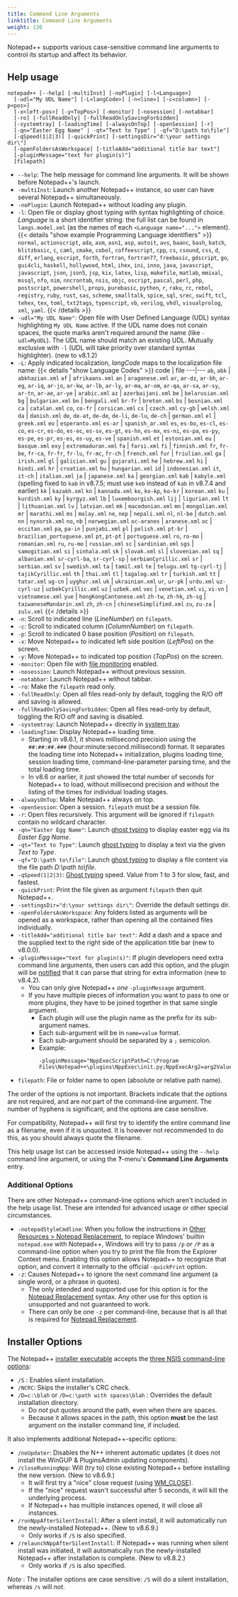 ```yaml
---
title: Command Line Arguments
linktitle: Command Line Arguments
weight: 130
---
```


Notepad++ supports various case-sensitive command line arguments
to control its startup and affect its behavior.

## Help usage

```
notepad++ [--help] [-multiInst] [-noPlugin] [-l<Language>]
  [-udl="My UDL Name"] [-L<langCode>] [-n<line>] [-c<column>] [-p<pos>]
  [-x<left-pos>] [-y<TopPos>] [-monitor] [-nosession] [-notabbar]
  [-ro] [-fullReadOnly] [-fullReadOnlySavingForbidden]
  [-systemtray] [-loadingTime] [-alwaysOnTop] [-openSession] [-r]
  [-qn="Easter Egg Name" | -qt="Text to Type" | -qf="D:\path to\file"]
  [-qSpeed(1|2|3)] [-quickPrint] [-settingsDir="d:\your settings dir\"]
  [-openFoldersAsWorkspace] [-titleAdd="additional title bar text"]
  [-pluginMessage="text for plugin(s)"]
  [filepath]
```

- `--help`: The help message for command line arguments. It will be shown before
  Notepad++'s launch.
- `-multiInst`: Launch another Notepad++ instance, so user can have several
  Notepad++ simultaneously.
- `-noPlugin`: Launch Notepad++ without loading any plugin.
- `-l`: Open file or display ghost typing with syntax highlighting of choice.
  *Language* is a short identifier string: the full list can be found in `langs.model.xml`
  (as the names of each `<Language name="...">` element).
  {{< details "show example Programming Language identifiers" >}}
  `normal`, `actionscript`, `ada`, `asm`, `asn1`, `asp`, `autoit`, `avs`,
  `baanc`, `bash`, `batch`, `blitzbasic`, `c`, `caml`, `cmake`, `cobol`,
  `coffeescript`, `cpp`, `cs`, `csound`, `css`, `d`, `diff`, `erlang`,
  `escript`, `forth`, `fortran`, `fortran77`, `freebasic`, `gdscript`, `go`,
  `gui4cli`, `haskell`, `hollywood`, `html`, `ihex`, `ini`, `inno`, `java`,
  `javascript`, `javascript`, `json`, `json5`, `jsp`, `kix`, `latex`, `lisp`,
  `makefile`, `matlab`, `mmixal`, `mssql`, `nfo`, `nim`, `nncrontab`, `nsis`,
  `objc`, `oscript`, `pascal`, `perl`, `php`, `postscript`, `powershell`,
  `props`, `purebasic`, `python`, `r`, `raku`, `rc`, `rebol`, `registry`,
  `ruby`, `rust`, `sas`, `scheme`, `smalltalk`, `spice`, `sql`, `srec`,
  `swift`, `tcl`, `tehex`, `tex`, `toml`, `txt2tags`, `typescript`, `vb`,
  `verilog`, `vhdl`, `visualprolog`, `xml`, `yaml`.
 {{< /details >}}
- `-udl="My UDL Name"`: Open file with User Defined Language (UDL) syntax
  highlighting `My UDL Name` active.  If the UDL name does not conain spaces, the
  quote marks aren't required around the name (like `-udl=MyUDL`). The UDL name
  should match an existing UDL.  Mutually exclusive with `-l` (UDL will take priority
  over standard syntax highlighter).  (new to v8.1.2)
- `-L`: Apply indicated localization, *langCode* maps to the localization file name:
    {{< details "show Language Codes" >}}
code | file
---|---
`ab`, `abk` | `abkhazian.xml`
`af` | `afrikaans.xml`
`an` | `aragonese.xml`
`ar`, `ar-dz`, `ar-bh`, `ar-eg`, `ar-iq`, `ar-jo`, `ar-kw`, `ar-lb`, `ar-ly`, `ar-ma`, `ar-om`, `ar-qa`, `ar-sa`, `ar-sy`, `ar-tn`, `ar-ae`, `ar-ye` | `arabic.xml`
`az` | `azerbaijani.xml`
`be` | `belarusian.xml`
`bg` | `bulgarian.xml`
`bn` | `bengali.xml`
`br-fr` | `breton.xml`
`bs` | `bosnian.xml`
`ca` | `catalan.xml`
`co`, `co-fr` | `corsican.xml`
`cs` | `czech.xml`
`cy-gb` | `welsh.xml`
`da` | `danish.xml`
`de`, `de-at`, `de-de`, `de-li`, `de-lu`, `de-ch` | `german.xml`
`el` | `greek.xml`
`eo` | `esperanto.xml`
`es-ar` | `spanish_ar.xml`
`es`, `es-bo`, `es-cl`, `es-co`, `es-cr`, `es-do`, `es-ec`, `es-sv`, `es-gt`, `es-hn`, `es-mx`, `es-ni`, `es-pa`, `es-py`, `es-pe`, `es-pr`, `es-es`, `es-uy`, `es-ve` | `spanish.xml`
`et` | `estonian.xml`
`eu` | `basque.xml`
`exy` | `extremaduran.xml`
`fa` | `farsi.xml`
`fi` | `finnish.xml`
`fr`, `fr-be`, `fr-ca`, `fr-fr`, `fr-lu`, `fr-mc`, `fr-ch` | `french.xml`
`fur` | `friulian.xml`
`ga` | `irish.xml`
`gl` | `galician.xml`
`gu` | `gujarati.xml`
`he` | `hebrew.xml`
`hi` | `hindi.xml`
`hr` | `croatian.xml`
`hu` | `hungarian.xml`
`id` | `indonesian.xml`
`it`, `it-ch` | `italian.xml`
`ja` | `japanese.xml`
`ka` | `georgian.xml`
`kab` | `kabyle.xml` (spelling fixed to `kab` in v8.7.5; must use `keb` instead of `kab` in v8.7.4 and earlier)
`kk` | `kazakh.xml`
`kn` | `kannada.xml`
`ko`, `ko-kp`, `ko-kr` | `korean.xml`
`ku` | `kurdish.xml`
`ky` | `kyrgyz.xml`
`lb` | `luxembourgish.xml`
`lij` | `ligurian.xml`
`lt` | `lithuanian.xml`
`lv` | `latvian.xml`
`mk` | `macedonian.xml`
`mn` | `mongolian.xml`
`mr` | `marathi.xml`
`ms` | `malay.xml`
`ne`, `nep` | `nepali.xml`
`nl`, `nl-be` | `dutch.xml`
`nn` | `nynorsk.xml`
`no`, `nb` | `norwegian.xml`
`oc-aranes` | `aranese.xml`
`oc` | `occitan.xml`
`pa`, `pa-in` | `punjabi.xml`
`pl` | `polish.xml`
`pt-br` | `brazilian_portuguese.xml`
`pt`, `pt-pt` | `portuguese.xml`
`ro`, `ro-mo` | `romanian.xml`
`ru`, `ru-mo` | `russian.xml`
`sc` | `sardinian.xml`
`sgs` | `samogitian.xml`
`si` | `sinhala.xml`
`sk` | `slovak.xml`
`sl` | `slovenian.xml`
`sq` | `albanian.xml`
`sr-cyrl-ba`, `sr-cyrl-sp` | `serbianCyrillic.xml`
`sr` | `serbian.xml`
`sv` | `swedish.xml`
`ta` | `tamil.xml`
`te` | `telugu.xml`
`tg-cyrl-tj` | `tajikCyrillic.xml`
`th` | `thai.xml`
`tl` | `tagalog.xml`
`tr` | `turkish.xml`
`tt` | `tatar.xml`
`ug-cn` | `uyghur.xml`
`uk` | `ukrainian.xml`
`ur`, `ur-pk` | `urdu.xml`
`uz-cyrl-uz` | `uzbekCyrillic.xml`
`uz` | `uzbek.xml`
`vec` | `venetian.xml`
`vi`, `vi-vn` | `vietnamese.xml`
`yue` | `hongKongCantonese.xml`
`zh-tw`, `zh-hk`, `zh-sg` | `taiwaneseMandarin.xml`
`zh`, `zh-cn` | `chineseSimplified.xml`
`zu`, `zu-za` | `zulu.xml`
    {{< /details >}}
- `-n`: Scroll to indicated line (*LineNumber*) on `filepath`.
- `-c`: Scroll to indicated column (*ColumnNumber*) on `filepath`.
- `-p`: Scroll to indicated 0 base position (*Position*) on `filepath`.
- `-x`: Move Notepad++ to indicated left side position (*LeftPos*) on the screen.
- `-y`: Move Notepad++ to indicated top position (*TopPos*) on the screen.
- `-monitor`: Open file with [file monitoring](../views/#live-file-monitoring) enabled.
- `-nosession`: Launch Notepad++ without previous session.
- `-notabbar`: Launch Notepad++ without tabbar.
- `-ro`: Make the `filepath` read only.
- `-fullReadOnly`: Open all files read-only by default, toggling the R/O off and saving is allowed.
- `-fullReadOnlySavingForbidden`: Open all files read-only by default, toggling the R/O off and saving is disabled.
- `-systemtray`: Launch Notepad++ directly in [system tray](../user-interface/#system-tray).
- `-loadingTime`: Display Notepad++ loading time.
    - Starting in v8.6.1, it shows millisecond precision using the `##:##:##.###` (hour:minute:second.millisecond) format.  It separates the loading time into Notepad++ initialization, plugins loading time, session loading time, command-line-parameter parsing time, and the total loading time.
    - In v8.6 or earlier, it just showed the total number of seconds for Notepad++ to load, without millisecond precision and without the listing of the times for individual loading stages.
- `-alwaysOnTop`: Make Notepad++ always on top.
- `-openSession`: Open a session. `filepath` must be a session file.
- `-r`: Open files recursively. This argument will be ignored if `filepath` contain no wildcard character.
- `-qn="Easter Egg Name"`: Launch [ghost typing](../ghost-typing/) to display easter egg via its *Easter Egg Name*.
- `-qt="Text to Type"`: Launch [ghost typing](../ghost-typing/) to display a text via the given *Text to Type*.
- `-qf="D:\path to\file"`: Launch [ghost typing](../ghost-typing/) to display a file content via the file path *D:\path to\file*.
- `-qSpeed(1|2|3)`: [Ghost typing](../ghost-typing/) speed. Value from 1 to 3 for slow, fast, and fastest.
- `-quickPrint`: Print the file given as argument `filepath` then quit Notepad++.
- `-settingsDir="d:\your settings dir\"`: Override the default settings dir.
- `-openFoldersAsWorkspace`: Any folders listed as arguments will be opened as a workspace, rather than opening all the contained files individually.
- `-titleAdd="additional title bar text"`: Add a dash and a space and the supplied text to the right side of the application title bar (new to v8.0.0).
- `-pluginMessage="text for plugin(s)"`: If plugin developers need extra command line arguments, then users can add this option, and the plugin will be [notified](../plugin-communication/#NPPN_CMDLINEPLUGINMSG "NPPN_CMDLINEPLUGINMSG") that it can parse that string for extra information (new to v8.4.2).
    - You can only give Notepad++ _one_ `-pluginMessage` argument.
    - If you have multiple pieces of information you want to pass to one or more plugins, they have to be joined together in that same single argument.
        - Each plugin will use the plugin name as the prefix for its sub-argument names.
        - Each sub-argument will be in `name=value` format.
        - Each sub-argument should be separated by a `;` semicolon.
        - Example:
           ```
           -pluginMessage="NppExecScriptPath=C:\Program Files\Notepad++\plugins\NppExec\init.py;NppExecArg2=arg2Value;mimeToolsSettings=disable;pluginYInfo=show"
           ```
- `filepath`: File or folder name to open (absolute or relative path name).

The order of the options is not important.  Brackets indicate that the options
are not required, and are _not_ part of the command-line argument.  The number
of hyphens is significant, and the options are case sensitive.

For compatibility, Notepad++ will first try to identify the entire command line
as a filename, even if it is unquoted. It is however not recommended to do this,
as you should always quote the filename.

This help usage list can be accessed inside Notepad++ using the `--help` command
line argument, or using the **?**-menu's **Command Line Arguments** entry.


### Additional Options

There are other Notepad++ command-line options which aren't included in the help
usage list.  These are intended for advanced usage or other special circumstances.

* `-notepadStyleCmdline`: When you follow the instructions in
  [Other Resources > Notepad Replacement](../other-resources/#notepad-replacement),
  to replace Windows' builtin `notepad.exe` with Notepad++, Windows will try to pass `/p` or `/P` as
  a command-line option when you try to print the file from the Explorer Context menu.
  Enabling this option allows Notepad++ to recognize that option, and convert it internally
  to the official `-quickPrint` option.
* `-z`: Causes Notepad++ to ignore the next command line argument (a single word, or a phrase in quotes).
    - The only intended and supported use for this option is for the [Notepad Replacement](../other-resources/#notepad-replacement) syntax.  Any other use for this option is unsupported and not guaranteed to work.
    - There can only be one `-z` per command-line, because that is all that is required for [Notepad Replacement](../other-resources/#notepad-replacement).

## Installer Options

The Notepad++ [installer executable](../getting-started/#install-notepad-using-the-installer) accepts the [three NSIS command-line options](https://nsis.sourceforge.io/Which_command_line_parameters_can_be_used_to_configure_installers):

- `/S` : Enables silent installation.
- `/NCRC`: Skips the installer's CRC check.
- `/D=c:\blah` or `/D=c:\path with spaces\blah` : Overrides the default installation directory.
    - Do _not_ put quotes around the path, even when there are spaces.
    - Because it allows spaces in the path, this option **must** be the last argument on the installer command line, if included.

It also implements additional Notepad++\-specific options:

- `/noUpdater`: Disables the N++ inherent automatic updates (it does not install the WinGUP & PluginsAdmin updating components).
- `/closeRunningNpp`: Will (try to) close existing Notepad++ before installing the new version.  (New to v8.6.9.)
    - It will first try a "nice" close request (using [WM_CLOSE](https://learn.microsoft.com/en-us/windows/win32/winmsg/wm-close)).
    - If the "nice" request wasn't successful after 5 seconds, it will kill the underlying process.
    - If Notepad++ has multiple instances opened, it will close all instances.
- `/runNppAfterSilentInstall`: After a silent install, it will automatically run the newly-installed Notepad++. (New to v8.6.9.)
    - Only works if `/S` is also specified.
- `/relaunchNppAfterSilentInstall`: If Notepad++ was running when silent install was initiated, it will automatically run the newly-installed Notepad++ after installation is complete. (New to v8.8.2.)
    - Only works if `/S` is also specified.

*Note* : The installer options are case sensitive: `/S` will do a silent installation, whereas `/s` will _not_.
